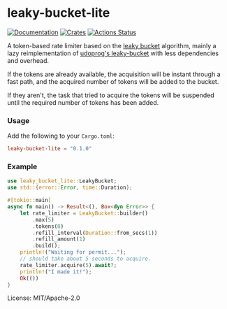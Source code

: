 # leaky-bucket-lite

[![Documentation](https://docs.rs/leaky-bucket-lite/badge.svg)](https://docs.rs/leaky-bucket-lite)
[![Crates](https://img.shields.io/crates/v/leaky-bucket-lite.svg)](https://crates.io/crates/leaky-bucket-lite)
[![Actions Status](https://github.com/Gelbpunkt/leaky-bucket-lite/workflows/Rust/badge.svg)](https://github.com/Gelbpunkt/leaky-bucket-lite/actions)

A token-based rate limiter based on the [leaky bucket] algorithm, mainly a lazy reimplementation of [udoprog's leaky-bucket] with less dependencies and overhead.

If the tokens are already available, the acquisition will be instant through
a fast path, and the acquired number of tokens will be added to the bucket.

If they aren't, the task that tried to acquire the tokens will be suspended
until the required number of tokens has been added.

### Usage

Add the following to your `Cargo.toml`:

```toml
leaky-bucket-lite = "0.1.0"
```

### Example

```rust
use leaky_bucket_lite::LeakyBucket;
use std::{error::Error, time::Duration};

#[tokio::main]
async fn main() -> Result<(), Box<dyn Error>> {
    let rate_limiter = LeakyBucket::builder()
        .max(5)
        .tokens(0)
        .refill_interval(Duration::from_secs(1))
        .refill_amount(1)
        .build();
    println!("Waiting for permit...");
    // should take about 5 seconds to acquire.
    rate_limiter.acquire(5).await?;
    println!("I made it!");
    Ok(())
}
```

[leaky bucket]: https://en.wikipedia.org/wiki/Leaky_bucket
[udoprog's leaky-bucket]: https://github.com/udoprog/leaky-bucket

License: MIT/Apache-2.0
